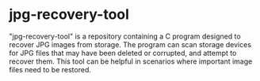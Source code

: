 # jpg-recovery-tool
"jpg-recovery-tool" is a repository containing a C program designed to recover JPG images from storage. The program can scan storage devices for JPG files that may have been deleted or corrupted, and attempt to recover them. This tool can be helpful in scenarios where important image files need to be restored.

